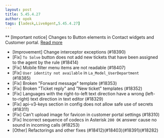```yaml
---
layout: post
title: 5.45.4.27
author: opok
tags: [ladesk,LiveAgent,5.45.4.27]
---
```


** [Important notice] Changes to Button elements in Contact widgets and Customer portal. [Read more](https://support.liveagent.com/603851-Changes-to-Button-Elements-in-Contact-Widgets-and-Customer-Portal-since-version-545427)

- [Improvement] Change interceptor exceptions (#18390)
- [Fix] `To Solve` button does not add new tickets that have been assigned to the agent by the rule (#18414)
- [Fix] Mobile filter menu items are not readable (#18407)
- [Fix] `User identity not available` in `La_Model_UserDepartment ` (#18385)
- [Fix] Broken "Forward message" template (#18353)
- [Fix] Broken "Ticket reply" and "New ticket" templates (#18352)
- [Fix] Languages with the right-to-left text direction have a wrong (left-to-right) text direction in text editor (#18329)
- [Fix] api-v3-keys section in config does not allow safe use of secrets (#18311)
- [Fix] Can't upload image for favicon in customer portal settings (#18310)
- [Fix] Incorrect sequence of codecs in Asterisk `200 OK` answer cause no sound in incoming calls (#18253)
- [Other] Refactorings and other fixes (#18412)(#18403)(#18391)(#18282)
